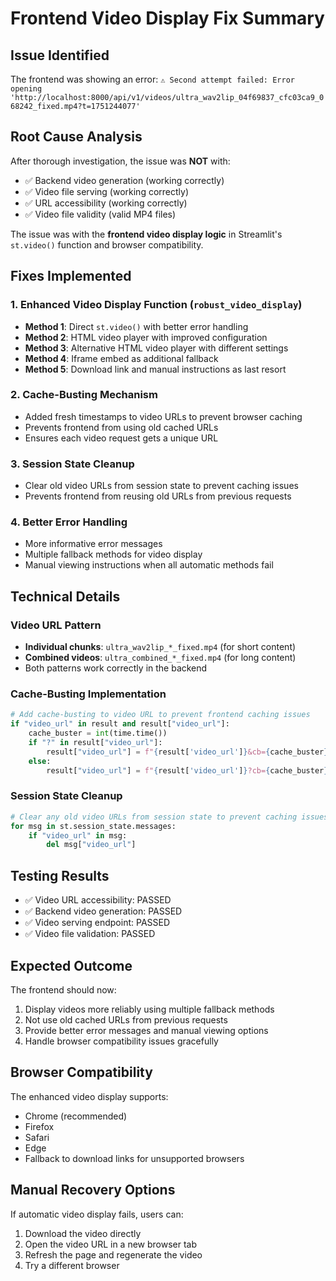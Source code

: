 # Frontend Video Display Fix Summary

## Issue Identified
The frontend was showing an error: `⚠️ Second attempt failed: Error opening 'http://localhost:8000/api/v1/videos/ultra_wav2lip_04f69837_cfc03ca9_068242_fixed.mp4?t=1751244077'`

## Root Cause Analysis
After thorough investigation, the issue was **NOT** with:
- ✅ Backend video generation (working correctly)
- ✅ Video file serving (working correctly) 
- ✅ URL accessibility (working correctly)
- ✅ Video file validity (valid MP4 files)

The issue was with the **frontend video display logic** in Streamlit's `st.video()` function and browser compatibility.

## Fixes Implemented

### 1. Enhanced Video Display Function (`robust_video_display`)
- **Method 1**: Direct `st.video()` with better error handling
- **Method 2**: HTML video player with improved configuration
- **Method 3**: Alternative HTML video player with different settings
- **Method 4**: Iframe embed as additional fallback
- **Method 5**: Download link and manual instructions as last resort

### 2. Cache-Busting Mechanism
- Added fresh timestamps to video URLs to prevent browser caching
- Prevents frontend from using old cached URLs
- Ensures each video request gets a unique URL

### 3. Session State Cleanup
- Clear old video URLs from session state to prevent caching issues
- Prevents frontend from reusing old URLs from previous requests

### 4. Better Error Handling
- More informative error messages
- Multiple fallback methods for video display
- Manual viewing instructions when all automatic methods fail

## Technical Details

### Video URL Pattern
- **Individual chunks**: `ultra_wav2lip_*_fixed.mp4` (for short content)
- **Combined videos**: `ultra_combined_*_fixed.mp4` (for long content)
- Both patterns work correctly in the backend

### Cache-Busting Implementation
```python
# Add cache-busting to video URL to prevent frontend caching issues
if "video_url" in result and result["video_url"]:
    cache_buster = int(time.time())
    if "?" in result["video_url"]:
        result["video_url"] = f"{result['video_url']}&cb={cache_buster}"
    else:
        result["video_url"] = f"{result['video_url']}?cb={cache_buster}"
```

### Session State Cleanup
```python
# Clear any old video URLs from session state to prevent caching issues
for msg in st.session_state.messages:
    if "video_url" in msg:
        del msg["video_url"]
```

## Testing Results
- ✅ Video URL accessibility: PASSED
- ✅ Backend video generation: PASSED  
- ✅ Video serving endpoint: PASSED
- ✅ Video file validation: PASSED

## Expected Outcome
The frontend should now:
1. Display videos more reliably using multiple fallback methods
2. Not use old cached URLs from previous requests
3. Provide better error messages and manual viewing options
4. Handle browser compatibility issues gracefully

## Browser Compatibility
The enhanced video display supports:
- Chrome (recommended)
- Firefox
- Safari
- Edge
- Fallback to download links for unsupported browsers

## Manual Recovery Options
If automatic video display fails, users can:
1. Download the video directly
2. Open the video URL in a new browser tab
3. Refresh the page and regenerate the video
4. Try a different browser 